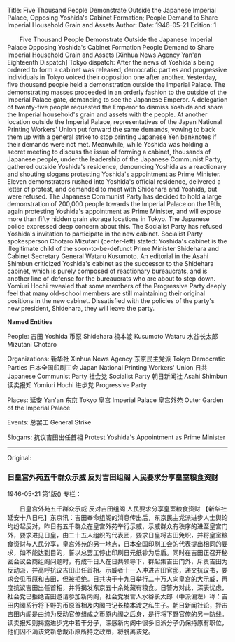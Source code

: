 Title: Five Thousand People Demonstrate Outside the Japanese Imperial Palace, Opposing Yoshida's Cabinet Formation; People Demand to Share Imperial Household Grain and Assets
Author:
Date: 1946-05-21
Edition: 1

　　Five Thousand People Demonstrate Outside the Japanese Imperial Palace
    Opposing Yoshida's Cabinet Formation
    People Demand to Share Imperial Household Grain and Assets
    [Xinhua News Agency Yan'an Eighteenth Dispatch] Tokyo dispatch: After the news of Yoshida's being ordered to form a cabinet was released, democratic parties and progressive individuals in Tokyo voiced their opposition one after another. Yesterday, five thousand people held a demonstration outside the Imperial Palace. The demonstrating masses proceeded in an orderly fashion to the outside of the Imperial Palace gate, demanding to see the Japanese Emperor. A delegation of twenty-five people requested the Emperor to dismiss Yoshida and share the Imperial household's grain and assets with the people. At another location outside the Imperial Palace, representatives of the Japan National Printing Workers' Union put forward the same demands, vowing to back them up with a general strike to stop printing Japanese Yen banknotes if their demands were not met. Meanwhile, while Yoshida was holding a secret meeting to discuss the issue of forming a cabinet, thousands of Japanese people, under the leadership of the Japanese Communist Party, gathered outside Yoshida's residence, denouncing Yoshida as a reactionary and shouting slogans protesting Yoshida's appointment as Prime Minister. Eleven demonstrators rushed into Yoshida's official residence, delivered a letter of protest, and demanded to meet with Shidehara and Yoshida, but were refused. The Japanese Communist Party has decided to hold a large demonstration of 200,000 people towards the Imperial Palace on the 19th, again protesting Yoshida's appointment as Prime Minister, and will expose more than fifty hidden grain storage locations in Tokyo. The Japanese police expressed deep concern about this. The Socialist Party has refused Yoshida's invitation to participate in the new cabinet. Socialist Party spokesperson Chotaro Mizutani (center-left) stated: Yoshida's cabinet is the illegitimate child of the soon-to-be-defunct Prime Minister Shidehara and Cabinet Secretary General Wataru Kusumoto. An editorial in the Asahi Shimbun criticized Yoshida's cabinet as the successor to the Shidehara cabinet, which is purely composed of reactionary bureaucrats, and is another line of defense for the bureaucrats who are about to step down. Yomiuri Hochi revealed that some members of the Progressive Party deeply feel that many old-school members are still maintaining their original positions in the new cabinet. Dissatisfied with the policies of the party's new president, Shidehara, they will leave the party.




**Named Entities**


People:
吉田  Yoshida
币原  Shidehara
楠本渡  Kusumoto Wataru
水谷长太郎 Mizutani Chotaro

Organizations:
新华社  Xinhua News Agency
东京民主党派  Tokyo Democratic Parties
日本全国印刷工会  Japan National Printing Workers' Union
日共  Japanese Communist Party
社会党  Socialist Party
朝日新闻社  Asahi Shimbun
读卖报知  Yomiuri Hochi
进步党  Progressive Party

Places:
延安  Yan'an
东京  Tokyo
皇宫  Imperial Palace
皇宫外苑  Outer Garden of the Imperial Palace

Events:
总罢工  General Strike

Slogans:
抗议吉田出任首相  Protest Yoshida's Appointment as Prime Minister



<hr /> 

Original: 


### 日皇宫外苑五千群众示威  反对吉田组阁  人民要求分享皇室粮食资财

1946-05-21
第1版()
专栏：

　　日皇宫外苑五千群众示威
    反对吉田组阁
    人民要求分享皇室粮食资财
    【新华社延安十八日电】东京讯：吉田奉命组阁的消息传出后，东京民主党派进步人士舆论均纷起反对，昨日有五千群众在皇宫外苑举行示威，示威群众有秩序的进至皇宫门外，要求进见日皇，由二十五人组织的代表团，要求日皇将吉田免职，并将皇室粮食资财与人民分享，皇宫外苑的另一地点，日本全国印刷工会的代表提出相同的要求，如不能达到目的，誓以总罢工停止印刷日元纸钞为后盾。同时在吉田正召开秘密会议会商组阁问题时，有成千日人在日共领导下，群起集吉田门外，斥责吉田为反动派，并高呼抗议吉田出任首相。示威者十一人冲进吉田官邸，递交抗议书，要求会见币原和吉田，但被拒绝。日共决于十九日举行二十万人向皇宫的大示威，再度抗议吉田出任首相，并将揭发东京五十余处藏有粮食。日警方对此，深表忧虑，社会党已拒绝吉田邀请参加新内阁，社会党发言人水谷长太郎（中派偏左）称：吉田内阁系行将下野的币原首相及内阁书记长楠本渡之私生子。朝日新闻社论，抨击吉田内阁是由纯为反动官僚组成之币原内阁之后身，是行将下野官僚的另一防线。读卖报知则揭露进步党中若干分子，深感新内阁中很多旧派分子仍保持原有职位，他们因不满该党新总裁币原所持之政策，将脱离该党。
